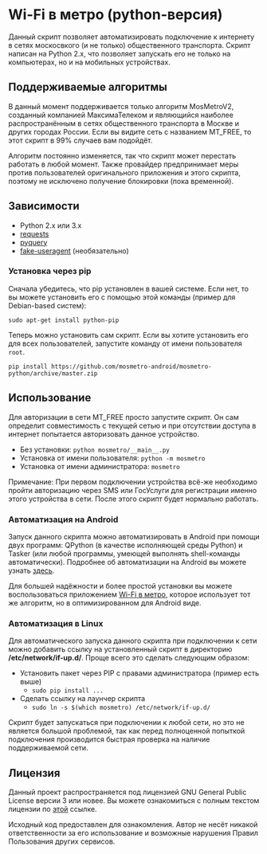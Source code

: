 # Wi-Fi в метро (python-версия)

Данный скрипт позволяет автоматизировать подключение к интернету в сетях москосвкого (и не только) общественного транспорта. Скрипт написан на Python 2.x, что позволяет запускать его не только на компьютерах, но и на мобильных устройствах.

## Поддерживаемые алгоритмы

В данный момент поддерживается только алгоритм MosMetroV2, созданный компанией МаксимаТелеком и являющийся наиболее распространённым в сетях общественного транспорта в Москве и других городах России. Если вы видите сеть с названием MT_FREE, то этот скрипт в 99% случаев вам подойдёт.

Алгоритм постоянно изменяется, так что скрипт может перестать работать в любой момент. Также провайдер предпринимает меры против пользователей оригинального приложения и этого скрипта, поэтому не исключено получение блокировки (пока временной).

## Зависимости

* Python 2.x или 3.x
* [requests](https://pypi.python.org/pypi/requests)
* [pyquery](https://pypi.python.org/pypi/pyquery)
* [fake-useragent](https://pypi.python.org/pypi/fake-useragent) (необязательно)

### Установка через pip

Сначала убедитесь, что pip установлен в вашей системе. Если нет, то вы можете установить его с помощью этой команды (пример для Debian-based систем):

```
sudo apt-get install python-pip
```

Теперь можно установить сам скрипт. Если вы хотите установить его для всех пользователей, запустите команду от имени пользователя `root`.

```
pip install https://github.com/mosmetro-android/mosmetro-python/archive/master.zip
```

## Использование

Для авторизации в сети MT_FREE просто запустите скрипт. Он сам определит совместимость с текущей сетью и при отсутствии доступа в интернет попытается авторизовать данное устройство.

* Без установки: `python mosmetro/__main__.py`
* Установка от имени пользователя: `python -m mosmetro`
* Установка от имени администратора: `mosmetro`

Примечание: При первом подключении устройства всё-же необходимо пройти авторизацию через SMS или ГосУслуги для регистрации именно этого устройства в сети. После этого скрипт будет нормально работать.

### Автоматизация на Android

Запуск данного скрипта можно автоматизировать в Android при помощи двух программ: QPython (в качестве исполняющей среды Python) и Tasker (или любой программы, умеющей выполнять shell-команды автоматически). Подробнее об автоматизации на Android вы можете узнать <a href="http://thedrhax.pw/?p=1768">здесь</a>.

Для большей надёжности и более простой установки вы можете воспользоваться приложением [Wi-Fi в метро](https://github.com/mosmetro-android/mosmetro-android), которое использует тот же алгоритм, но в оптимизированном для Android виде.

### Автоматизация в Linux

Для автоматического запуска данного скрипта при подключении к сети можно добавить ссылку на установленный скрипт в директорию **/etc/network/if-up.d/**. Проще всего это сделать следующим образом:

* Установить пакет через PIP с правами администратора (пример есть выше)
    * `sudo pip install ...`
* Сделать ссылку на лаунчер скрипта
    * `sudo ln -s $(which mosmetro) /etc/network/if-up.d/`

Скрипт будет запускаться при подключении к любой сети, но это не является большой проблемой, так как перед полноценной попыткой подключения производится быстрая проверка на наличие поддерживаемой сети.

## Лицензия

Данный проект распространяется под лицензией GNU General Public License версии 3 или новее. Вы можете ознакомиться с полным текстом лицензии по [этой](./LICENSE) ссылке.

Исходный код предоставлен для ознакомления. Автор не несёт никакой ответственности за его использование и возможные нарушения Правил Пользования других сервисов.
